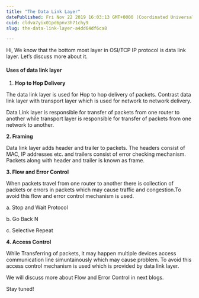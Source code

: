 ```yaml
---
title: "The Data Link Layer"
datePublished: Fri Nov 22 2019 16:03:13 GMT+0000 (Coordinated Universal Time)
cuid: cldva7yix01pd6pnv3h71chy9
slug: the-data-link-layer-a4dd64df6ca8

---
```


Hi, We know that the bottom most layer in OSI/TCP IP protocol is data link layer. Let’s discuss more about it.

#### **Uses of data link layer**

1.  **Hop to Hop Delivery**

The data link layer is used for Hop to hop delivery of packets. Contrast data link layer with transport layer which is used for network to network delivery.

Data Link layer is responsible for transfer of packets from one router to another while transport layer is responsible for transfer of packets from one network to another.

**2\. Framing**

Data link layer adds header and trailer to packets. The headers consist of MAC, IP addresses etc. and trailers consist of error checking mechanism. Packets along with header and trailer is known as frame.

**3\. Flow and Error Control**

When packets travel from one router to another there is collection of packets or errors in packets which may cause traffic and congestion.To avoid this flow and error control mechanism is used.

a. Stop and Wait Protocol

b. Go Back N

c. Selective Repeat

**4\. Access Control**

While Transferring of packets, it may happen multiple devices access communication line simuntainously which may cause problem. To avoid this access control mechanism is used which is provided by data link layer.

We will discuss more about Flow and Error Control in next blogs.

Stay tuned!